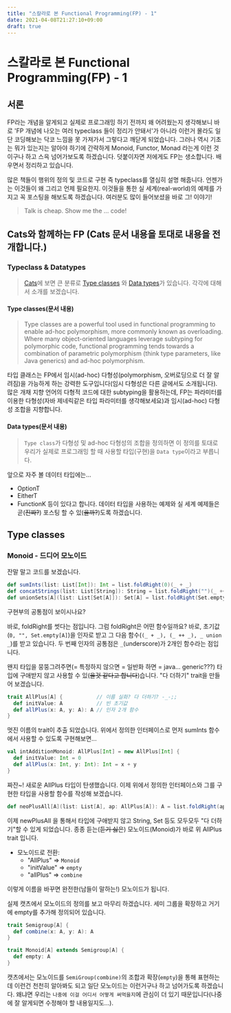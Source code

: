 ```yaml
---
title: "스칼라로 본 Functional Programming(FP) - 1"
date: 2021-04-08T21:27:10+09:00
draft: true
---
```


# 스칼라로 본 Functional Programming(FP) - 1

## 서론

FP라는 개념을 알게되고 실제로 프로그래밍 하기 전까지 왜 어려웠는지 생각해보니 바로 'FP 개념에 나오는 여러 typeclass 들이 정리가 안돼서'가 아니라 이런거 몰라도 일단 코딩해보는 닥코 느낌을 못 가져가서 그렇다고 깨닫게 되었습니다. 그러나 역시 기초는 뭐가 있는지는 알아야 하기에 간략하게 Monoid, Functor, Monad 라는게 이런 것이구나 하고 스윽 넘어가보도록 하겠습니다. 덧붙이자면 저에게도 FP는 생소합니다. 배우면서 정리하고 있습니다.

많은 책들이 행위의 정의 및 코드로 구현 즉 typeclass를 열심히 설명 해줍니다. 언젠가는 이것들이 왜 그리고 언제 필요한지. 이것들을 통한 실 세계(real-world)의 예제를 가지고 꼭 포스팅을 해보도록 하겠습니다. 여러분도 많이 들어보셨을 바로 그! 이야기!

> Talk is cheap. Show me the ... code!

## Cats와 함께하는 FP (Cats 문서 내용을 토대로 내용을 전개합니다.)

### Typeclass & Datatypes

> [Cats](https://typelevel.org/cats)에 보면 큰 분류로 [Type classes](https://typelevel.org/cats/typeclasses.html) 와 [Data types](https://typelevel.org/cats/datatypes.html)가 있습니다. 각각에 대해서 소개를 보겠습니다.

#### Type classes(문서 내용)

> Type classes are a powerful tool used in functional programming to enable ad-hoc polymorphism, more commonly known as overloading. Where many object-oriented languages leverage subtyping for polymorphic code, functional programming tends towards a combination of parametric polymorphism (think type parameters, like Java generics) and ad-hoc polymorphism.

타입 클래스는 FP에서 임시(ad-hoc) 다형성(polymorphism, 오버로딩으로 더 잘 알려짐)을 가능하게 하는 강력한 도구입니다(임시 다형성은 다른 글에서도 소개됩니다). 많은 개채 지향 언어의 다형적 코드에 대한 subtyping을 활용하는데, FP는 파라미터를 이용한 다형성(자바 제네릭같은 타입 파라미터를 생각해보세요)과 임시(ad-hoc) 다형성 조합을 지향합니다.

#### Data types(문서 내용)

> `Type class`가 다형성 및 ad-hoc 다형성의 조합을 정의하면 이 정의를 토대로 우리가 실제로 프로그래밍 할 때 사용할 타입(구현)을 `Data type`이라고 부릅니다.

앞으로 자주 볼 데이터 타입에는...
* OptionT
* EitherT
* FunctionK
등이 있다고 합니다. 데이터 타입을 사용하는 예제와 실 세계 예제들은 곧(~~진짜?~~) 포스팅 할 수 있(~~을까?~~)도록 하겠습니다.

## Type classes

### Monoid - 드디어 모노이드

잔말 말고 코드를 보겠습니다.

```scala
def sumInts(list: List[Int]): Int = list.foldRight(0)(_ + _)
def concatStrings(list: List[String]): String = list.foldRight("")(_ ++ _)
def unionSets[A](list: List[Set[A]]): Set[A] = list.foldRight(Set.empty[A])(_ union _)
```

구현부의 공통점이 보이시나요?

바로, foldRight를 썻다는 점입니다. 그럼 foldRight은 어떤 함수일까요? 바로, 초기값(`0, "", Set.empty[A]`)을 인자로 받고 그 다음 함수(`(_ + _), (_ ++ _), _ union _`)를 받고 있습니다. 두 번째 인자의 공통점은 `_`(underscore)가 2개인 함수라는 점입니다.

왠지 타입을 뭉뚱그려주면(= 특정하지 않으면 = 일반화 하면 = java... generic???) 타입에 구애받지 않고 사용할 수 있(~~을것 같다고 합니다~~)습니다. "다 더하기" trait을 만들어 보겠습니다.
```scala
trait AllPlus[A] {           // 이름 실화? 다 더하기? -_-;;
  def initValue: A           // 빈 초기값
  def allPlus(x: A, y: A): A // 인자 2개 함수
}
```

멋진 이름의 trait이 추출 되었습니다. 위에서 정의한 인터페이스로 먼저 sumInts 함수에서 사용할 수 있도록 구현해보면...
```scala
val intAdditionMonoid: AllPlus[Int] = new AllPlus[Int] {
  def initValue: Int = 0
  def allPlus(x: Int, y: Int): Int = x + y
}
```

짜잔~! 새로운 AllPlus 타입이 탄생했습니다. 이제 위에서 정의한 인터페이스와 그를 구현한 타입을 사용할 함수를 작성해 보겠습니다.
```scala
def neoPlusAll[A](list: List[A], ap: AllPlus[A]): A = list.foldRight(ap.initValue)(ap.allPlus)
```

이제 newPlusAll 을 통해서 타입에 구애받지 않고 String, Set 등도 모두모두 "다 더하기"할 수 있게 되었습니다. 종종 듣는(~~듣기 싫은~~) 모노이드(Monoid)가 바로 위 AllPlus trait 입니다.
* 모노이드로 전환:
  * "AllPlus" => `Monoid`
  * "initValue" => `empty`
  * "allPlus" => `combine`

이렇게 이름을 바꾸면 완전한(남들이 말하는!) 모노이드가 됩니다.


실제 캣츠에서 모노이드의 정의를 보고 마무리 하겠습니다. 세미 그룹을 확장하고 거기에 empty를 추가해 정의되어 있습니다.

```scala
trait Semigroup[A] {
  def combine(x: A, y: A): A
}

trait Monoid[A] extends Semigroup[A] {
  def empty: A
}
```
캣츠에서는 모노이드를 `SemiGroup(combine)`의 조합과 확장(`empty`)을 통해 표현하는데 이런건 천천히 알아봐도 되고 일단 모노이드는 이런거구나 하고 넘어가도록 하겠습니다. 왜냐면 우리는 `나중에 이걸 어디서 어떻게 써먹을지`에 관심이 더 있기 때문입니다(나중에 잘 알게되면 수정해야 할 내용일지도...).
